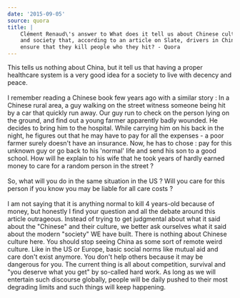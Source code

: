 ```yaml
---
date: '2015-09-05'
source: quora
title: |
    Clément Renaud\'s answer to What does it tell us about Chinese culture
    and society that, according to an article on Slate, drivers in China
    ensure that they kill people who they hit? - Quora
---
```


This tells us nothing about China, but it tell us that having a proper
healthcare system is a very good idea for a society to live with decency
and peace.\
\
I remember reading a Chinese book few years ago with a similar story :
In a Chinese rural area, a guy walking on the street witness someone
being hit by a car that quickly run away. Our guy run to check on the
person lying on the ground, and find out a young farmer apparently badly
wounded. He decides to bring him to the hospital. While carrying him on
his back in the night, he figures out that he may have to pay for all
the expenses - a poor farmer surely doesn\'t have an insurance. Now, he
has to chose : pay for this unknown guy or go back to his \'normal\'
life and send his son to a good school. How will he explain to his wife
that he took years of hardly earned money to care for a random person in
the street ?\
\
So, what will you do in the same situation in the US ? Will you care for
this person if you know you may be liable for all care costs ?\
\
I am not saying that it is anything normal to kill 4 years-old because
of money, but honestly I find your question and all the debate around
this article outrageous. Instead of trying to get judgmental about what
it said about the \"Chinese\" and their culture, we better ask ourselves
what it said about the modern \"society\" WE have built. There is
nothing about Chinese culture here. You should stop seeing China as some
sort of remote weird culture. Like in the US or Europe, basic social
norms like mutual aid and care don\'t exist anymore. You don\'t help
others because it may be dangerous for you. The current thing is all
about competition, survival and \"you deserve what you get\" by
so-called hard work. As long as we will entertain such discourse
globally, people will be daily pushed to their most degrading limits and
such things will keep happening.
